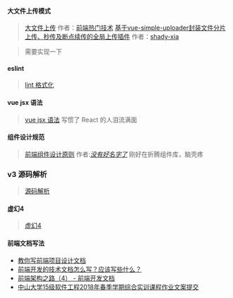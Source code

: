 #### 大文件上传模式

> [大文件上传](https://zhuanlan.zhihu.com/p/68271019) 作者：[前端热门技术](https://www.zhihu.com/column/noahlam)
> [基于vue-simple-uploader封装文件分片上传、秒传及断点续传的全局上传插件](https://github.com/shady-xia/Blog/tree/master/vue-simple-uploader) 作者：[shady-xia](https://github.com/shady-xia) 

> 需要实现一下

#### eslint

> [lint 格式化](https://blog.csdn.net/qq_42496307/article/details/103788015)

#### vue jsx 语法

> [vue jsx 语法](https://zhuanlan.zhihu.com/p/157164874)
> 写惯了 React 的人泪流满面

#### 组件设计规范

> [前端组件设计原则](https://juejin.im/post/6844903767108747278) 作者:[_没有好名字了_](https://juejin.im/user/3386151544041326)
> 刚好在折腾组件库，脑壳疼

### v3 源码解析

> [源码解析](https://vue3js.cn/start/)

#### 虚幻4

> [虚幻4](https://www.unrealengine.com/zh-CN/onlinelearning-courses)


#### 前端文档写法

- [教你写前端项目设计文档](https://juejin.im/post/6844904200833335309)
- [前端开发的技术文档怎么写？应该写些什么？](https://www.zhihu.com/question/265277888)
- [前端架构之路（4） - 前端开发文档](https://blog.csdn.net/weixin_42227130/article/details/80707720)
- [中山大学15级软件工程2018年春季学期综合实训课程作业文案提交](https://rookies-sysu.github.io/SE-308/%E8%BD%AF%E4%BB%B6%E8%AE%BE%E8%AE%A1%E6%96%87%E6%A1%A3.html)